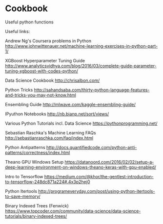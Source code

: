 # Cookbook
Useful python functions
 
Useful links:


Andrew Ng's Coursera problems in Python http://www.johnwittenauer.net/machine-learning-exercises-in-python-part-1/

XGBoost Hyperparameter Tuning Guide http://www.analyticsvidhya.com/blog/2016/03/complete-guide-parameter-tuning-xgboost-with-codes-python/

Data Science Cookbook http://chrisalbon.com/

Python Tricks http://sahandsaba.com/thirty-python-language-features-and-tricks-you-may-not-know.html

Ensembling Guide http://mlwave.com/kaggle-ensembling-guide/

IPyuthon Notebooks http://nb.bianp.net/sort/views/

Various Python Tutorials incl. Data Science https://pythonprogramming.net/

Sebastian Raschka's Machine Learning FAQs http://sebastianraschka.com/faq/index.html

Python Antipatterns http://docs.quantifiedcode.com/python-anti-patterns/correctness/index.html

Theano GPU Windows Setup https://datanoord.com/2016/02/02/setup-a-deep-learning-environment-on-windows-theano-keras-with-gpu-enabled/

Intro to Tensorflow https://medium.com/@khor/the-gentlest-introduction-to-tensorflow-248dc871a224#.4x3p2hej0

Python Itertools http://programeveryday.com/post/using-python-itertools-to-save-memory/

Binary Indexed Trees (Fenwick) https://www.topcoder.com/community/data-science/data-science-tutorials/binary-indexed-trees/
